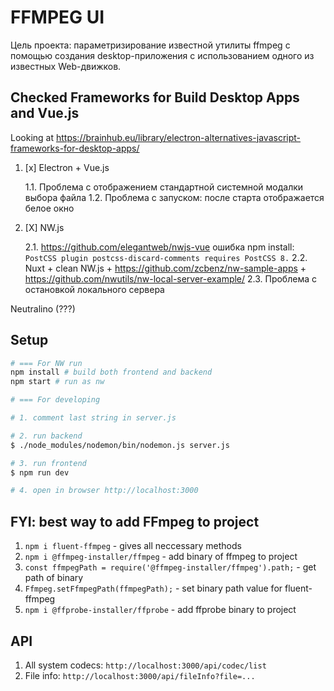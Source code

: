 # FFMPEG UI

Цель проекта: параметризирование известной утилиты ffmpeg с помощью создания desktop-приложения с использованием одного из известных Web-движков.

## Checked Frameworks for Build Desktop Apps and Vue.js

Looking at https://brainhub.eu/library/electron-alternatives-javascript-frameworks-for-desktop-apps/

1. [x] Electron + Vue.js

    1.1. Проблема с отображением стандартной системной модалки выбора файла
    1.2. Проблема с запуском: после старта отображается белое окно

2. [X] NW.js

    2.1. https://github.com/elegantweb/nwjs-vue ошибка npm install: `PostCSS plugin postcss-discard-comments requires PostCSS 8.`
    2.2. Nuxt + clean NW.js + https://github.com/zcbenz/nw-sample-apps + https://github.com/nwutils/nw-local-server-example/
    2.3. Проблема с остановкой локального сервера


Neutralino (???)

## Setup

``` bash
# === For NW run
npm install # build both frontend and backend
npm start # run as nw

# === For developing

# 1. comment last string in server.js

# 2. run backend
$ ./node_modules/nodemon/bin/nodemon.js server.js

# 3. run frontend
$ npm run dev

# 4. open in browser http://localhost:3000

```

## FYI: best way to add FFmpeg to project

1. `npm i fluent-ffmpeg` - gives all neccessary methods
2. `npm i @ffmpeg-installer/ffmpeg` - add binary of ffmpeg to project
3. `const ffmpegPath = require('@ffmpeg-installer/ffmpeg').path;` - get path of binary
4. `Ffmpeg.setFfmpegPath(ffmpegPath);` - set binary path value for fluent-ffmpeg
5. `npm i @ffprobe-installer/ffprobe` - add ffprobe binary to project

## API

1. All system codecs: `http://localhost:3000/api/codec/list`
2. File info: `http://localhost:3000/api/fileInfo?file=...`
